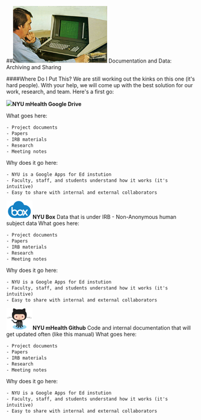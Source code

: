 ##<img src="/Images/computer.png" width="250">  Documentation and Data: Archiving and Sharing  

####Where Do I Put This?
We are still working out the kinks on this one (it's hard people). With your help, we will come up with the best solution for our work, research, and team. Here's a first go:

<img src="/Images/Google-Drive-Icon.ico" width="70">**NYU mHealth Google Drive**

What goes here:

    - Project documents  
    - Papers  
    - IRB materials  
    - Research  
    - Meeting notes
    
Why does it go here:

    - NYU is a Google Apps for Ed instution
    - Faculty, staff, and students understand how it works (it's intuitive)
    - Easy to share with internal and external collaborators

<img src="/Images/Box-logo.jpg" width="70">**NYU Box**
Data that is under IRB - Non-Anonymous human subject data
What goes here:

    - Project documents  
    - Papers  
    - IRB materials  
    - Research  
    - Meeting notes
    
Why does it go here:

    - NYU is a Google Apps for Ed instution
    - Faculty, staff, and students understand how it works (it's intuitive)
    - Easy to share with internal and external collaborators

<img src="/Images/Octocat.png" width="70">**NYU mHealth Github**
Code and internal documentation that will get updated often (like this manual)
What goes here:

    - Project documents  
    - Papers  
    - IRB materials  
    - Research  
    - Meeting notes
    
Why does it go here:

    - NYU is a Google Apps for Ed instution
    - Faculty, staff, and students understand how it works (it's intuitive)
    - Easy to share with internal and external collaborators

